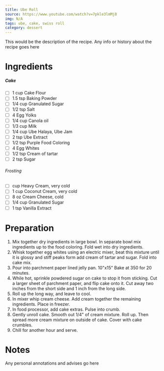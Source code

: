 ```yaml
---
title: Ube Roll
source: https://www.youtube.com/watch?v=7pkle3lmMj8
img: N/A
tags: ube, cake, swiss roll
category: dessert
---
```


This would be the description of the recipe. Any info or history about the recipe goes here

Ingredients
===========

##### Cake
* [ ] 1 cup Cake Flour
* [ ] 1.5 tsp Baking Powder
* [ ] 1/4 cup Granulated Sugar
* [ ] 1/2 tsp Salt
* [ ] 4 Egg Yolks
* [ ] 1/4 cup Canola oil
* [ ] 1/3 cup Milk
* [ ] 1/4 cup Ube Halaya, Ube Jam
* [ ] 2 tsp Ube Extract
* [ ] 1/2 tsp Purple Food Coloring
* [ ] 4 Egg Whites
* [ ] 1/2 tsp Cream of tartar
* [ ] 2 tsp Sugar

###### Frosting
* [ ]  cup Heavy Cream, very cold
* [ ] 1 cup Coconut Cream, very cold
* [ ] 8 oz Cream Cheese, cold
* [ ] 1/4 cup Granulated Sugar
* [ ] 1 tsp Vanilla Extract

Preparation
===========
1. Mix together dry ingredients in large bowl. In separate bowl mix ingredients up to the food coloring. Fold wet into dry ingredients.
2. Whisk together egg whites using an electric mixer, beat this mixture until it is glossy and stiff peaks form add cream of tartar and sugar. Fold into cake mix.
3. Pour into parchment paper lined jelly pan. 10"x15" Bake at 350 for 20 minutes.
4. While hot, sprinkle powdered sugar on cake to stop it from sticking. Cut a larger sheet of parchment paper, and flip cake onto it. Cut away two inches from the short side and 1 inch from the long side.
5. Roll up the long way, and leave to cool.
6. In mixer whip cream cheese. Add cream together the remaining ingredients. Place in freezer.
7. In food processor, add cake extras. Pulse into crumb.
6. Gently unroll cake. Smooth out 1/4" of cream mixture. Roll up. Then spread more cream mixture on outside of cake. Cover with cake crumbles.
7. Chill for another hour and serve.

Notes
=====

Any personal annotations and advises go here
